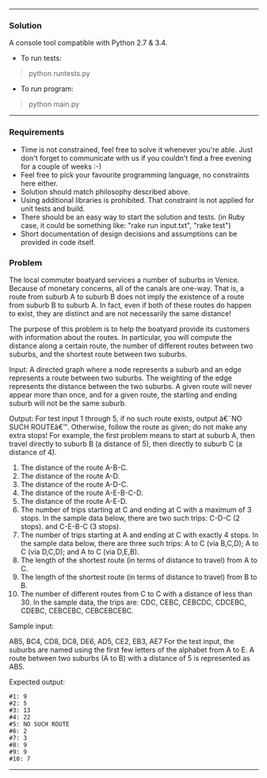 ----------------------------

### Solution
A console tool compatible with Python 2.7 & 3.4.

* To run tests:
>python runtests.py

* To run program:
>python main.py

----------------------------

### Requirements
* Time is not constrained, feel free to solve it whenever you're able. Just don't forget to communicate with us if you couldn't find a free evening for a couple of weeks :-)
* Feel free to pick your favourite programming language, no constraints here either.
* Solution should match philosophy described above.
* Using additional libraries is prohibited. That constraint is not applied for unit tests and build.
* There should be an easy way to start the solution and tests. (in Ruby case, it could be something like: "rake run input.txt", "rake test")
* Short documentation of design decisions and assumptions can be provided in code itself.

### Problem
The local commuter boatyard services a number of suburbs in Venice. Because of monetary concerns, all of the canals are one-way. That is, a route from suburb A to suburb B does not imply the existence of a route from suburb B to suburb A. In fact, even if both of these routes do happen to exist, they are distinct and are not necessarily the same distance!

The purpose of this problem is to help the boatyard provide its customers with information about the routes. In particular, you will compute the distance along a certain route, the number of different routes between two suburbs, and the shortest route between two suburbs.

Input: A directed graph where a node represents a suburb and an edge represents a route between two suburbs. The weighting of the edge represents the distance between the two suburbs. A given route will never appear more than once, and for a given route, the starting and ending suburb will not be the same suburb.

Output: For test input 1 through 5, if no such route exists, output â€˜NO SUCH ROUTEâ€™. Otherwise, follow the route as given; do not make any extra stops! For example, the first problem means to start at suburb A, then travel directly to suburb B (a distance of 5), then directly to suburb C (a distance of 4).

1. The distance of the route A-B-C.
2. The distance of the route A-D.
3. The distance of the route A-D-C.
4. The distance of the route A-E-B-C-D.
5. The distance of the route A-E-D.
6. The number of trips starting at C and ending at C with a maximum of 3 stops. In the sample data below, there are two such trips: C-D-C (2 stops). and C-E-B-C (3 stops).
7. The number of trips starting at A and ending at C with exactly 4 stops. In the sample data below, there are three such trips: A to C (via B,C,D); A to C (via D,C,D); and A to C (via D,E,B).
8. The length of the shortest route (in terms of distance to travel) from A to C.
9. The length of the shortest route (in terms of distance to travel) from B to B.
10. The number of different routes from C to C with a distance of less than 30. In the sample data, the trips are: CDC, CEBC, CEBCDC, CDCEBC, CDEBC, CEBCEBC, CEBCEBCEBC.

Sample input:

AB5, BC4, CD8, DC8, DE6, AD5, CE2, EB3, AE7
For the test input, the suburbs are named using the first few letters of the alphabet from A to E. A route between two suburbs (A to B) with a distance of 5 is represented as AB5.

Expected output:

```
#1: 9
#2: 5
#3: 13
#4: 22
#5: NO SUCH ROUTE
#6: 2
#7: 3
#8: 9
#9: 9
#10: 7
```

----------------------------
